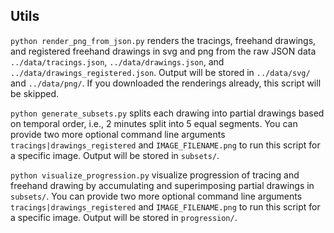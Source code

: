 ## Utils

`python render_png_from_json.py` renders the tracings, freehand drawings, and registered freehand drawings in svg and png from the raw JSON data `../data/tracings.json`, `../data/drawings.json`, and `../data/drawings_registered.json`. Output will be stored in `../data/svg/` and `../data/png/`. If you downloaded the renderings already, this script will be skipped.

`python generate_subsets.py` splits each drawing into partial drawings based on temporal order, i.e., 2 minutes split into 5 equal segments. You can provide two more optional command line arguments `tracings|drawings_registered` and `IMAGE_FILENAME.png` to run this script for a specific image. Output will be stored in `subsets/`.

`python visualize_progression.py` visualize progression of tracing and freehand drawing by accumulating and superimposing partial drawings in `subsets/`. You can provide two more optional command line arguments `tracings|drawings_registered` and `IMAGE_FILENAME.png` to run this script for a specific image. Output will be stored in `progression/`.
